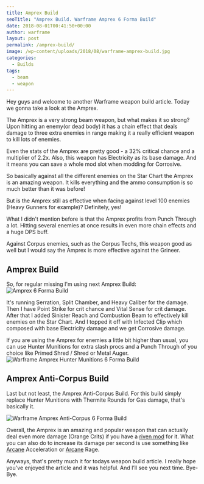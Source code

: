 ```yaml
---
title: Amprex Build
seoTitle: "Amprex Build. Warframe Amprex 6 Forma Build"
date: 2018-08-01T00:41:50+00:00
author: warframe
layout: post
permalink: /amprex-build/
image: /wp-content/uploads/2018/08/warframe-amprex-build.jpg
categories:
  - Builds
tags:
  - beam
  - weapon
---
```

Hey guys and welcome to another Warframe weapon build article. Today we gonna take a look at the Amprex.<!--more-->

The Amprex is a very strong beam weapon, but what makes it so strong? Upon hitting an enemy(or dead body) it has a chain effect that deals damage to three extra enemies in range making it a really efficient weapon to kill lots of enemies.

Even the stats of the Amprex are pretty good - a 32% critical chance and a multiplier of 2.2x. Also, this weapon has Electricity as its base damage. And it means you can save a whole mod slot when modding for Corrosive.

So basically against all the different enemies on the Star Chart the Amprex is an amazing weapon. It kills everything and the ammo consumption is so much better than it was before!

But is the Amprex still as effective when facing against level 100 enemies (Heavy Gunners for example)? Definitely, yes!

What I didn't mention before is that the Amprex profits from Punch Through a lot. Hitting several enemies at once results in even more chain effects and a huge DPS buff.

Against Corpus enemies, such as the Corpus Techs, this weapon good as well but I would say the Amprex is more effective against the Grineer.

## Amprex Build
So, for regular missing I'm using next Amprex Build:
<img src='/wp-content/uploads/2018/08/warframe-amprex-6-forma-build.jpg' title='Warframe Amprex Build' alt='Amprex 6 Forma Build' width='750' height='265' class='alignnone size-large' srcset='/wp-content/uploads/2018/08/warframe-amprex-6-forma-build-1024x374.jpg 1024w, /wp-content/uploads/2018/08/warframe-amprex-6-forma-build-300x109.jpg 300w, /wp-content/uploads/2018/08/warframe-amprex-6-forma-build-768x280.jpg 768w, /wp-content/uploads/2018/08/warframe-amprex-6-forma-build.jpg 1521w' sizes='(max-width: 750px) 100vw, 750px'/>

It's running Serration, Split Chamber, and Heavy Caliber for the damage. Then I have Point Strike for crit chance and Vital Sense for crit damage. After that I added Sinister Reach and Combustion Beam to effectively kill enemies on the Star Chart. And I topped it off with Infected Clip which composed with base Electricity damage and we get Corrosive damage.

If you are using the Amprex for enemies a little bit higher than usual, you can use Hunter Munitions for extra slash procs and a Punch Through of you choice like Primed Shred / Shred or Metal Auger.
<img src='/wp-content/uploads/2018/08/warframe-amprex-build-for-higher-level-enemies.jpg' title='Warframe Amprex Hunter Munitions Build' alt='Warframe Amprex Hunter Munitions 6 Forma Build' width='750' height='265' class='alignnone size-large' srcset='/wp-content/uploads/2018/08/warframe-amprex-build-for-higher-level-enemies-1024x366.jpg 1024w, /wp-content/uploads/2018/08/warframe-amprex-build-for-higher-level-enemies-300x107.jpg 300w, /wp-content/uploads/2018/08/warframe-amprex-build-for-higher-level-enemies-768x275.jpg 768w, /wp-content/uploads/2018/08/warframe-amprex-build-for-higher-level-enemies.jpg 1541w' sizes='(max-width: 750px) 100vw, 750px'/>

## Amprex Anti-Corpus Build
Last but not least, the Amprex Anti-Corpus Build. For this build simply replace Hunter Munitions with Thermite Rounds for Gas damage, that's basically it.

<img src='/wp-content/uploads/2018/08/warframe-amprex-anti-corpus-build.jpg' title='Warframe Amprex Anti-Corpus Build' alt='Warframe Amprex Anti-Corpus 6 Forma Build' width='750' height='265' class='alignnone size-large' srcset='/wp-content/uploads/2018/08/warframe-amprex-anti-corpus-build-1024x365.jpg 1024w, /wp-content/uploads/2018/08/warframe-amprex-anti-corpus-build-300x107.jpg 300w, /wp-content/uploads/2018/08/warframe-amprex-anti-corpus-build-768x274.jpg 768w, /wp-content/uploads/2018/08/warframe-amprex-anti-corpus-build.jpg 1551w' sizes='(max-width: 750px) 100vw, 750px'/>

Overall, the Amprex is an amazing and popular weapon that can actually deal even more damage (Orange Crits) if you have a [riven mod](/ways-earn-platinum/ "Riven mod as a way to earn platinum") for it. What you can also do to increase its damage per second is use something like [Arcane](/arcane-rework/ "Arcane Rework") Acceleration or [Arcane](/eidolons-drop-arcane-enhancements/ "Eidolons Now Drop Arcane Enhancements") Rage.

Anyways, that's pretty much it for todays weapon build article. I really hope you've enjoyed the article and it was helpful. And I’ll see you next time. Bye-Bye.





